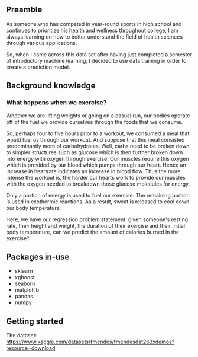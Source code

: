 ##  Preamble

As someone who has competed in year-round sports in high school and continues to prioritize his health and wellness throughout college, I am always learning on how to better understand the field of health sciences through various applications. 

So, when I came across this data set after having just completed a semester of introductory machine learning, I decided to use data training in order to create a prediction model.

##  Background knowledge

###   What happens when we exercise?

Whether we are lifting weights or going on a casual run, our bodies operate off of the fuel we provide ourselves through the foods that we consume.

So, perhaps four to five hours prior to a workout, we consumed a meal that would fuel us through our workout. And suppose that this meal consisted predominantly more of carbohydrates. Well, carbs need to be broken down to simpler structures such as glucose which is then further broken down into energy with oxygen through exercise. Our muscles require this oxygen which is provided by our blood which pumps through our heart. Hence an increase in heartrate indicates an increase in blood flow. Thus the more intense the workout is, the harder our hearts work to provide our muscles with the oxygen needed to breakdown those glucose molecules for energy.

Only a portion of energy is used to fuel our exercise. The remaining portion is used in exothermic reactions. As a result, sweat is released to cool down our body temperature.

Here, we have our regression problem statement: given someone's resting rate, their height and weight, the duration of their exercise and their initial body temperature, can we predict the amount of calories burned in the exercise?

##  Packages in-use

- sklearn
- xgboost
- seaborn
- matplotlib
- pandas
- numpy

##  Getting started

The dataset: https://www.kaggle.com/datasets/fmendes/fmendesdat263xdemos?resource=download
